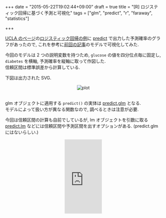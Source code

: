 +++
date = "2015-05-22T19:02:44+09:00"
draft = true
title = "[R] ロジスティック回帰に基づく予測と可視化"
tags = ["glm", "predict", "r", "faraway", "statistics"]

+++

[UCLA のページ](https://idre.ucla.edu/)の[ロジスティック回帰の例](http://www.ats.ucla.edu/stat/r/dae/logit.htm)に [predict](http://www.inside-r.org/r-doc/stats/predict) で出力した予測確率のグラフがあったので, これを参考に[前回の記事](/post/glm_confint/)のモデルで可視化してみた.

今回のモデルは 2 つの説明変数を持つため, `glucose` の値を四分位点毎に固定し, `diabetes` を横軸, 予測確率を縦軸に取って作図した.  
信頼区間は標準誤差から計算している.

<script src="https://gist.github.com/dceoy/b33beb466680808f3d6e.js?file=glm_predict.R"></script>

下図は出力された SVG.

<div style="text-align: center;">
  <img src="https://rawgit.com/dceoy/b33beb466680808f3d6e/raw/plot.svg" alt="plot">
</div>
<br>

glm オブジェクトに適用する `predict()` の実体は [predict.glm](http://www.inside-r.org/r-doc/stats/predict.glm) となる.  
モデルによって扱い方が異なる関数なので, 調べるときは注意が必要.

今回は信頼区間の計算も自前でしているが, lm オブジェクトを引数に取る [predict.lm](http://www.inside-r.org/r-doc/stats/predict.lm) などには信頼区間や予測区間を出すオプションがある. (predict.glm にはないらしい.)

<div style="text-align: center;">
  <iframe src="http://rcm-fe.amazon-adsystem.com/e/cm?lt1=_blank&bc1=000000&IS2=1&bg1=FFFFFF&fc1=000000&lc1=0000FF&t=dceoy-22&o=9&p=8&l=as4&m=amazon&f=ifr&ref=ss_til&asins=4873115337" style="width:120px;height:240px;" scrolling="no" marginwidth="0" marginheight="0" frameborder="0"></iframe>
</div>
<br>
